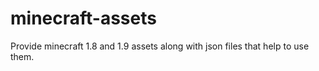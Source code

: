 # minecraft-assets

Provide minecraft 1.8 and 1.9 assets along with json files that help to use them.

